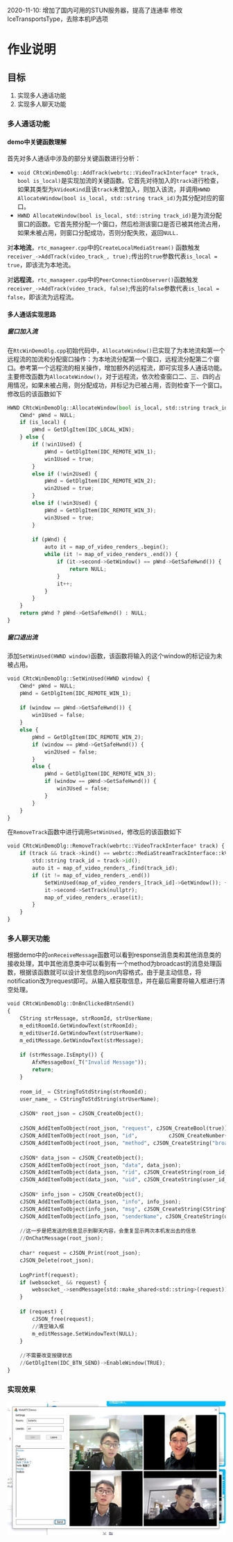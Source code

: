 2020-11-10:
增加了国内可用的STUN服务器，提高了连通率
修改IceTransportsType，去除本机IP选项

# 作业说明

## 目标

1. 实现多人通话功能
2. 实现多人聊天功能

### 多人通话功能

#### demo中关键函数理解

首先对多人通话中涉及的部分关键函数进行分析：

* `void CRtcWinDemoDlg::AddTrack(webrtc::VideoTrackInterface* track, bool is_local)`是实现加流的关键函数。它首先对待加入的`track`进行检查，如果其类型为`kVideoKind`且该`track`未曾加入，则加入该流，并调用`HWND AllocateWindow(bool is_local, std::string track_id)`为其分配对应的窗口。
* `HWND AllocateWindow(bool is_local, std::string track_id)`是为流分配窗口的函数。它首先预分配一个窗口，然后检测该窗口是否已被其他流占用，如果未被占用，则窗口分配成功，否则分配失败，返回`NULL`．

对**本地流**，`rtc_manageer.cpp`中的`CreateLocalMediaStream()` 函数触发`receiver_->AddTrack(video_track_, true);`传出的`true`参数代表`is_local = true`，即该流为本地流。

对**远程流**，`rtc_manageer.cpp`中的`PeerConnectionObserver()`函数触发`receiver_->AddTrack(video_track, false)`;传出的`false`参数代表`is_local = false`，即该流为远程流。

#### 多人通话实现思路

##### 窗口加入流

在`RtcWinDemoDlg.cpp`初始代码中，`AllocateWindow()`已实现了为本地流和第一个远程流的加流和分配窗口操作：为本地流分配第一个窗口，远程流分配第二个窗口。参考第一个远程流的相关操作，增加额外的远程流，即可实现多人通话功能。主要修改函数为`AllocateWindow()`，对于远程流，依次检查窗口二、三、四的占用情况，如果未被占用，则分配成功，并标记为已被占用，否则检查下一个窗口。修改后的该函数如下

```python
HWND CRtcWinDemoDlg::AllocateWindow(bool is_local, std::string track_id) {
	CWnd* pWnd = NULL;
	if (is_local) {
		pWnd = GetDlgItem(IDC_LOCAL_WIN);
	} else {
		if (!win1Used) {
			pWnd = GetDlgItem(IDC_REMOTE_WIN_1);
			win1Used = true;
		}
		else if (!win2Used) {
			pWnd = GetDlgItem(IDC_REMOTE_WIN_2);
			win2Used = true;
		}
		else if (!win3Used) {
			pWnd = GetDlgItem(IDC_REMOTE_WIN_3);
			win3Used = true;
		}
		
		if (pWnd) {
			auto it = map_of_video_renders_.begin();
			while (it != map_of_video_renders_.end()) {
				if (it->second->GetWindow() == pWnd->GetSafeHwnd()) {
					return NULL;
				}
				it++;
			}
		}
	}
	return pWnd ? pWnd->GetSafeHwnd() : NULL;
}
```

##### 窗口退出流

添加`SetWinUsed(HWND window)`函数，该函数将输入的这个window的标记设为未被占用。

```python
void CRtcWinDemoDlg::SetWinUsed(HWND window) {
	CWnd* pWnd = NULL;
	pWnd = GetDlgItem(IDC_REMOTE_WIN_1);

	if (window == pWnd->GetSafeHwnd()) {
		win1Used = false;
	}
	else {
		pWnd = GetDlgItem(IDC_REMOTE_WIN_2);
		if (window == pWnd->GetSafeHwnd()) {
			win2Used = false;
		}
		else {
			pWnd = GetDlgItem(IDC_REMOTE_WIN_3);
			if (window == pWnd->GetSafeHwnd()) {
				win3Used = false;
			}
		}
	}
}
```

在`RemoveTrack`函数中进行调用`SetWinUsed`，修改后的该函数如下

```python
void CRtcWinDemoDlg::RemoveTrack(webrtc::VideoTrackInterface* track) {
	if (track && track->kind() == webrtc::MediaStreamTrackInterface::kVideoKind) {
		std::string track_id = track->id();
		auto it = map_of_video_renders_.find(track_id);
		if (it != map_of_video_renders_.end()) 
			SetWinUsed(map_of_video_renders_[track_id]->GetWindow()); {
			it->second->SetTrack(nullptr);
			map_of_video_renders_.erase(it);
		}
	}
}
```

### 多人聊天功能

根据demo中的`onReceiveMessage`函数可以看到response消息类和其他消息类的接收处理，其中其他消息类中可以看到有一个method为broadcast的消息处理函数，根据该函数就可以设计发信息的json内容格式，由于是主动信息，将notification改为request即可。从输入框获取信息，并在最后需要将输入框进行清空处理。

```python
void CRtcWinDemoDlg::OnBnClickedBtnSend()
{
	CString strMessage, strRoomId, strUserName;
	m_editRoomId.GetWindowText(strRoomId);
	m_editUserId.GetWindowText(strUserName);
	m_editMessage.GetWindowText(strMessage);

	if (strMessage.IsEmpty()) {
		AfxMessageBox(_T("Invalid Message"));
		return;
	}

	room_id_ = CStringToStdString(strRoomId);
	user_name_ = CStringToStdString(strUserName);

	cJSON* root_json = cJSON_CreateObject();

	cJSON_AddItemToObject(root_json, "request", cJSON_CreateBool(true));
	cJSON_AddItemToObject(root_json, "id", 			cJSON_CreateNumber(AllocateSession(kWebSocketRequestJoinRoom, user_id_)));
	cJSON_AddItemToObject(root_json, "method", cJSON_CreateString("broadcast"));

	cJSON* data_json = cJSON_CreateObject();
	cJSON_AddItemToObject(root_json, "data", data_json);
	cJSON_AddItemToObject(data_json, "rid", cJSON_CreateString(room_id_.c_str()));
	cJSON_AddItemToObject(data_json, "uid", cJSON_CreateString(user_id_.c_str()));

	cJSON* info_json = cJSON_CreateObject();
	cJSON_AddItemToObject(data_json, "info", info_json);
	cJSON_AddItemToObject(info_json, "msg", cJSON_CreateString(CStringToStdString(strMessage).c_str()));
	cJSON_AddItemToObject(info_json, "senderName", cJSON_CreateString(user_name_.c_str()));

	//这一步是把发送的信息显示到聊天内容，会重复显示两次本机发出去的信息
	//OnChatMessage(root_json);

	char* request = cJSON_Print(root_json);
	cJSON_Delete(root_json);

	LogPrintf(request);
	if (websocket_ && request) {
		websocket_->sendMessage(std::make_shared<std::string>(request));
	}

	if (request) {
		cJSON_free(request);
		//清空输入框
		m_editMessage.SetWindowText(NULL);
	}

	//不需要改变按键状态
	//GetDlgItem(IDC_BTN_SEND)->EnableWindow(TRUE);
}
```
### 实现效果
![](./demo.jpg)

